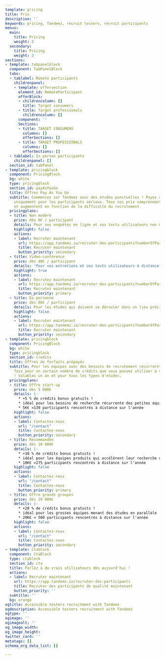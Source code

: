 ```yaml
---
template: pricing
title: Prix
description: ''
keywords: pricing, Tandemz, recruit testers, recruit participants
menus:
  main:
    title: Pricing
    weight: 2
  secondary:
    title: Pricing
    weight: 3
sections:
- template: tabpanelblock
  component: TabPanelBlock
  tabs:
  - tablabel: Remote participants
    childrenpanel:
    - template: offersection
      element_id: RemoteParticipant
      offerBlock:
      - childrencolumn: []
        title: Target consumers
      - title: Target professionals
        childrencolumn: []
      component: ''
      Sections:
      - title: TARGET CONSUMERS
        columns: []
        offerSections: []
      - title: TARGET PROFESSIONALS
        columns: []
        offerSections: []
  - tablabel: In person participants
    childrenpanel: []
  section_id: tabPanel
- template: pricingblock
  component: PricingBlock
  bg: white
  type: pricingblock
  section_id: payAsYouGo
  title: Offres Pay As You Go
  subtitle: Commencez sur Tandemz avec des études ponctuelles ! Payez à la fin et
    uniquement pour les participants sérieux. Tous nos prix comprennent les contreparties,
    et augmentent en fonction de la difficulté du recrutement.
  pricingplans:
  - title: Non modéré
    price: dès 8€ / participant
    details: Pour vos enquêtes en ligne et vos tests utilisateurs non modérés
    highlight: false
    actions:
    - label: Recruter maintenant
      url: https://app.tandemz.io/recruter-des-participants?numberOfParticipantRequired=10&type=FIRST_CLICK_FIVE_SECONDS
      title: Recruter maintenant
      button_priority: secondary
  - title: Video-conférence
    price: dès 40€ / participant
    details: 'Pour vos entretiens et vos tests utilisateurs à distance '
    highlight: true
    actions:
    - label: Recrutez maintenant
      url: https://app.tandemz.io/recruter-des-participants?numberOfParticipantRequired=6&type=ONLINE_MEETING
      title: Recrutez maintenant
      button_priority: primary
  - title: En personne
    price: dès 80€ / participant
    details: Pour les études qui doivent se dérouler dans un lieu précis
    highlight: false
    actions:
    - label: Recruter maintenant
      url: https://app.tandemz.io/recruter-des-participants?numberOfParticipantRequired=6&type=PHYSICAL
      title: Recruter maintenant
      button_priority: secondary
- template: pricingblock
  component: PricingBlock
  bg: white
  type: pricingblock
  section_id: credits
  title: Offres de forfaits prépayés
  subtitle: Pour les équipes avec des besoins de recrutement récurrents. Payez une
    fois pour un certain nombre de crédits que vous pouvez utiliser à votre guise
    ! Valables un an et pour tous les types d'études.
  pricingplans:
  - title: Offre start-up
    price: dès 5 000€
    details: |-
      * +5 % de crédits bonus gratuits !
      * idéal pour les besoins de recherche récurrente des petites équipes
      * 5K€ ≃130 participants rencontrés à distance sur l'année
    highlight: false
    actions:
    - label: Contactez-nous
      url: "/contact"
      title: Contactez-nous
      button_priority: secondary
  - title: Recommandée
    price: dès 10 000€
    details: |-
      * +10 % de crédits bonus gratuits !
      * idéal pour les équipes produits qui accélèrent leur recherche utilisateur
      * 10K€ ≃275 participants rencontrés à distance sur l'année
    highlight: false
    actions:
    - label: Contactez-nous
      url: "/contact"
      title: Contactez-nous
      button_priority: primary
  - title: Offre grands groupes
    price: dès 20 000€
    details: |-
      * +20 % de crédits bonus gratuits !
      * idéal pour les grosses équipes menant des études en parallèle
      * 20K€ ≃ 500 participants rencontrés à distance sur l'année
    highlight: false
    actions:
    - label: Contactez-nous
      url: "/contact"
      title: Contactez-nous
      button_priority: secondary
- template: ctablock
  component: CtaBlock
  type: ctablock
  section_id: cta
  title: Parlez à de vrais utilisateurs dès aujourd'hui !
  actions:
  - label: Recruter maintenant
    url: https://app.tandemz.io/recruter-des-participants
    title: Recruter des participants de qualité maintenant
    button_priority: ''
  subtitle: ''
  bg: orange
ogtitle: Accessible testers recruitment with Tandemz
ogdescription: Accessible testers recruitment with Tandemz
ogtype: ''
ogimage: ''
ogimagealt: ''
og_image_width: 
og_image_height: 
twitter_card: ''
metatags: []
schema_org_data_list: []

---
```


